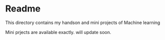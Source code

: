 Readme
=====================

This directory contains my handson and mini projects of Machine learning

Mini prjects are available exactly. will update soon.


